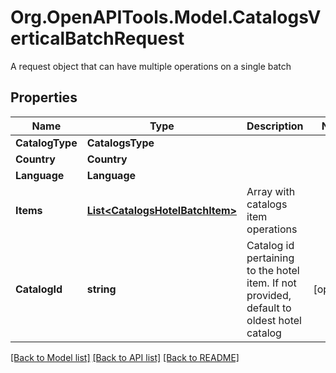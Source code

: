 # Org.OpenAPITools.Model.CatalogsVerticalBatchRequest
A request object that can have multiple operations on a single batch

## Properties

Name | Type | Description | Notes
------------ | ------------- | ------------- | -------------
**CatalogType** | **CatalogsType** |  | 
**Country** | **Country** |  | 
**Language** | **Language** |  | 
**Items** | [**List&lt;CatalogsHotelBatchItem&gt;**](CatalogsHotelBatchItem.md) | Array with catalogs item operations | 
**CatalogId** | **string** | Catalog id pertaining to the hotel item. If not provided, default to oldest hotel catalog | [optional] 

[[Back to Model list]](../README.md#documentation-for-models) [[Back to API list]](../README.md#documentation-for-api-endpoints) [[Back to README]](../README.md)


